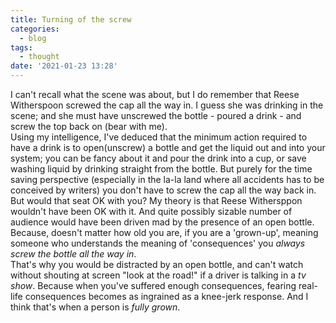 ```yaml
---
title: Turning of the screw
categories:
  - blog
tags:
  - thought
date: '2021-01-23 13:28'
---
```


I can't recall what the scene was about, but I do remember that Reese Witherspoon screwed the cap all the way in.
I guess she was drinking in the scene; and she must have unscrewed the bottle - poured a drink - and screw the top back on (bear with me).  
Using my intelligence, I've deduced that the minimum action required to have a drink is to open(unscrew) a bottle and get the liquid out and into your system; you can be fancy about it and pour the drink into a cup, or save washing liquid by drinking straight from the bottle. But purely for the time saving perspective (especially in the la-la land where all accidents has to be conceived by writers) you don't have to screw the cap all the way back in.  
But would that seat OK with you?
My theory is that Reese Withersppon wouldn't have been OK with it. And quite possibly sizable number of audience would have been driven mad by the presence of an open bottle. Because, doesn't matter how old you are, if you are a 'grown-up', meaning someone who understands the meaning of 'consequences' you *always screw the bottle all the way in*.  
That's why you would be distracted by an open bottle, and can't watch without shouting at screen "look at the road!" if a driver is talking in a *tv show*. Because when you've suffered enough consequences, fearing real-life consequences becomes as ingrained as a knee-jerk response. And I think that's when a person is *fully grown*.   
